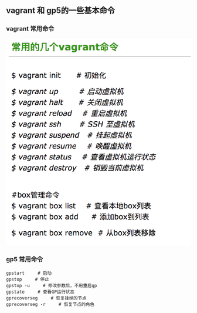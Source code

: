## vagrant 和 gp5的一些基本命令

### vagrant 常用命令
![vagrant](/assets/images/vagrant.png)

### gp5 常用命令
```
gpstart     # 启动
gpstop     # 停止
gpstop -u     # 修改参数后，不用重启gp
gpstate     # 查看GP运行状态
gprecoverseg     # 恢复挂掉的节点
gprecoverseg -r     # 恢复节点的角色
```